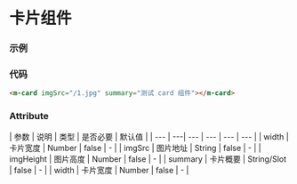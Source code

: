 # 卡片组件

### 示例
<m-card imgSrc="/1.jpg" summary="测试 card 组件"></m-card>

### 代码
```html
<m-card imgSrc="/1.jpg" summary="测试 card 组件"></m-card>
```

### Attribute
| 参数 | 说明 | 类型 | 是否必要 | 默认值 |
| --- | ---| --- | --- | --- | --- |
| width | 卡片宽度 | Number | false | - |
| imgSrc | 图片地址 | String | false | - |
| imgHeight | 图片高度 | Number | false | - |
| summary | 卡片概要 | String/Slot | false | - |
| width | 卡片宽度 | Number | false | - |